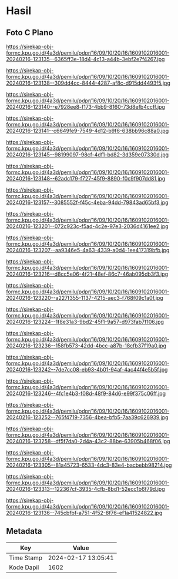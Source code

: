 # Hasil

## Foto C Plano

https://sirekap-obj-formc.kpu.go.id/4a3d/pemilu/pdpr/16/09/10/20/16/1609102016001-20240216-123135--6365ff3e-18d4-4c13-a44b-3ebf2e7f4267.jpg

https://sirekap-obj-formc.kpu.go.id/4a3d/pemilu/pdpr/16/09/10/20/16/1609102016001-20240216-123138--309dd4cc-8444-4287-af8c-d915dd4493f5.jpg

https://sirekap-obj-formc.kpu.go.id/4a3d/pemilu/pdpr/16/09/10/20/16/1609102016001-20240216-123140--e7928ee8-f173-4bb9-8160-73d8efb4ccff.jpg

https://sirekap-obj-formc.kpu.go.id/4a3d/pemilu/pdpr/16/09/10/20/16/1609102016001-20240216-123141--c6649fe9-7549-4d12-b9f6-638bb96c88a0.jpg

https://sirekap-obj-formc.kpu.go.id/4a3d/pemilu/pdpr/16/09/10/20/16/1609102016001-20240216-123145--98199097-98cf-4df1-bd82-3d359e07330d.jpg

https://sirekap-obj-formc.kpu.go.id/4a3d/pemilu/pdpr/16/09/10/20/16/1609102016001-20240216-123148--62adc179-f727-45f9-8890-f0c9f907dd81.jpg

https://sirekap-obj-formc.kpu.go.id/4a3d/pemilu/pdpr/16/09/10/20/16/1609102016001-20240216-123157--3085552f-f45c-4eba-94dd-79843ad65bf3.jpg

https://sirekap-obj-formc.kpu.go.id/4a3d/pemilu/pdpr/16/09/10/20/16/1609102016001-20240216-123201--072c923c-f5ad-4c2e-97e3-2036d4161ee2.jpg

https://sirekap-obj-formc.kpu.go.id/4a3d/pemilu/pdpr/16/09/10/20/16/1609102016001-20240216-123207--aa9346e5-4a63-4339-a0d4-1ee417319bfb.jpg

https://sirekap-obj-formc.kpu.go.id/4a3d/pemilu/pdpr/16/09/10/20/16/1609102016001-20240216-123216--d8cc5e06-4f21-48ef-86c7-46ab095db3f3.jpg

https://sirekap-obj-formc.kpu.go.id/4a3d/pemilu/pdpr/16/09/10/20/16/1609102016001-20240216-123220--a227f355-1137-4215-aec3-f768f09c1a0f.jpg

https://sirekap-obj-formc.kpu.go.id/4a3d/pemilu/pdpr/16/09/10/20/16/1609102016001-20240216-123224--1f8e31a3-9bd2-45f1-9a57-d973fab7f106.jpg

https://sirekap-obj-formc.kpu.go.id/4a3d/pemilu/pdpr/16/09/10/20/16/1609102016001-20240216-123236--158fb573-42dd-4bcc-a87b-18cfb37f19a0.jpg

https://sirekap-obj-formc.kpu.go.id/4a3d/pemilu/pdpr/16/09/10/20/16/1609102016001-20240216-123242--7de7cc08-eb93-4b01-94af-4ac44f4e5b5f.jpg

https://sirekap-obj-formc.kpu.go.id/4a3d/pemilu/pdpr/16/09/10/20/16/1609102016001-20240216-123246--4fc1e4b3-f08d-48f9-84d6-e99f375c06ff.jpg

https://sirekap-obj-formc.kpu.go.id/4a3d/pemilu/pdpr/16/09/10/20/16/1609102016001-20240216-123252--765f4719-7356-4bea-bfb5-7aa39c626939.jpg

https://sirekap-obj-formc.kpu.go.id/4a3d/pemilu/pdpr/16/09/10/20/16/1609102016001-20240216-123258--df5f7da0-2d4a-43c2-88be-63905b468f06.jpg

https://sirekap-obj-formc.kpu.go.id/4a3d/pemilu/pdpr/16/09/10/20/16/1609102016001-20240216-123305--81a45723-6533-4dc3-83e4-bacbebb98214.jpg

https://sirekap-obj-formc.kpu.go.id/4a3d/pemilu/pdpr/16/09/10/20/16/1609102016001-20240216-123313--122367cf-3935-4cfb-8bd1-52ecc1b6f79d.jpg

https://sirekap-obj-formc.kpu.go.id/4a3d/pemilu/pdpr/16/09/10/20/16/1609102016001-20240216-123136--745cbfbf-a751-4f52-8f76-ef1a41524822.jpg


## Metadata

| Key        | Value               |
| ---------- | ------------------- |
| Time Stamp | 2024-02-17 13:05:41 |
| Kode Dapil | 1602                |




